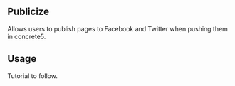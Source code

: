 ## Publicize

Allows users to publish pages to Facebook and Twitter when pushing them in concrete5.

## Usage

Tutorial to follow.